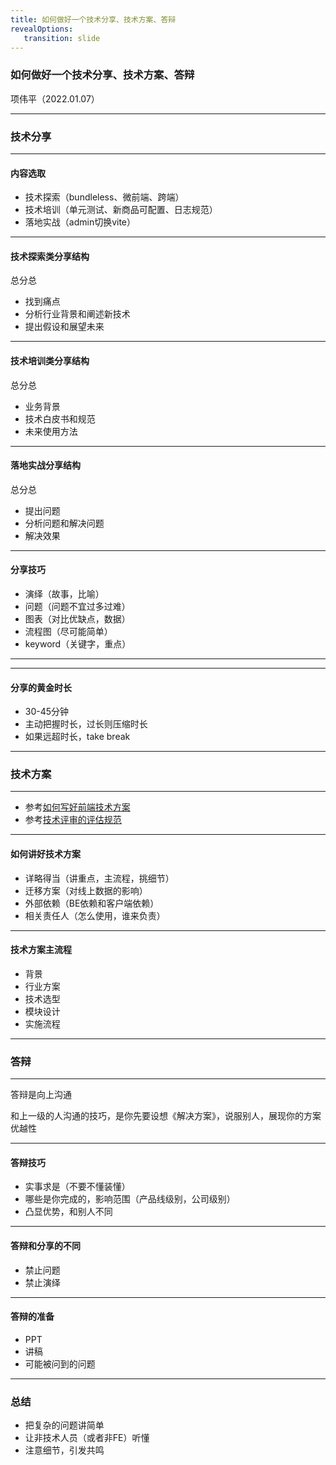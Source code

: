 ```yaml
---
title: 如何做好一个技术分享、技术方案、答辩
revealOptions: 
   transition: slide
---
```


### 如何做好一个技术分享、技术方案、答辩

项伟平（2022.01.07）

---

### 技术分享

---

#### 内容选取

- 技术探索（bundleless、微前端、跨端）
- 技术培训（单元测试、新商品可配置、日志规范）
- 落地实战（admin切换vite）

---

#### 技术探索类分享结构

总分总

- 找到痛点
- 分析行业背景和阐述新技术
- 提出假设和展望未来

---

#### 技术培训类分享结构

总分总

- 业务背景
- 技术白皮书和规范
- 未来使用方法

---

#### 落地实战分享结构

总分总

- 提出问题
- 分析问题和解决问题
- 解决效果

---

#### 分享技巧

- 演绎（故事，比喻）
- 问题（问题不宜过多过难）
- 图表（对比优缺点，数据）
- 流程图（尽可能简单）
- keyword（关键字，重点）

---

<!-- .slide: data-background="white" data-background-image="https://keynote.vercel.app/public/img/ppt-case1.png" data-background-size="contain" -->

---

#### 分享的黄金时长

- 30-45分钟
- 主动把握时长，过长则压缩时长
- 如果远超时长，take break

---

### 技术方案

---

- 参考[如何写好前端技术方案](https://confluence.shopee.io/pages/viewpage.action?pageId=609068715)
- 参考[技术评审的评估规范](https://confluence.shopee.io/pages/viewpage.action?pageId=319263715)

---

#### 如何讲好技术方案

- 详略得当（讲重点，主流程，挑细节）
- 迁移方案（对线上数据的影响）
- 外部依赖（BE依赖和客户端依赖）
- 相关责任人（怎么使用，谁来负责）

---

#### 技术方案主流程

- 背景
- 行业方案
- 技术选型
- 模块设计
- 实施流程

---

### 答辩

---

答辩是向上沟通

和上一级的人沟通的技巧，是你先要设想《解决方案》，说服别人，展现你的方案优越性

---

#### 答辩技巧

- 实事求是（不要不懂装懂）
- 哪些是你完成的，影响范围（产品线级别，公司级别）
- 凸显优势，和别人不同

---

#### 答辩和分享的不同

- 禁止问题
- 禁止演绎

---

#### 答辩的准备

- PPT
- 讲稿
- 可能被问到的问题


--- 

### 总结

- 把复杂的问题讲简单
- 让非技术人员（或者非FE）听懂
- 注意细节，引发共鸣